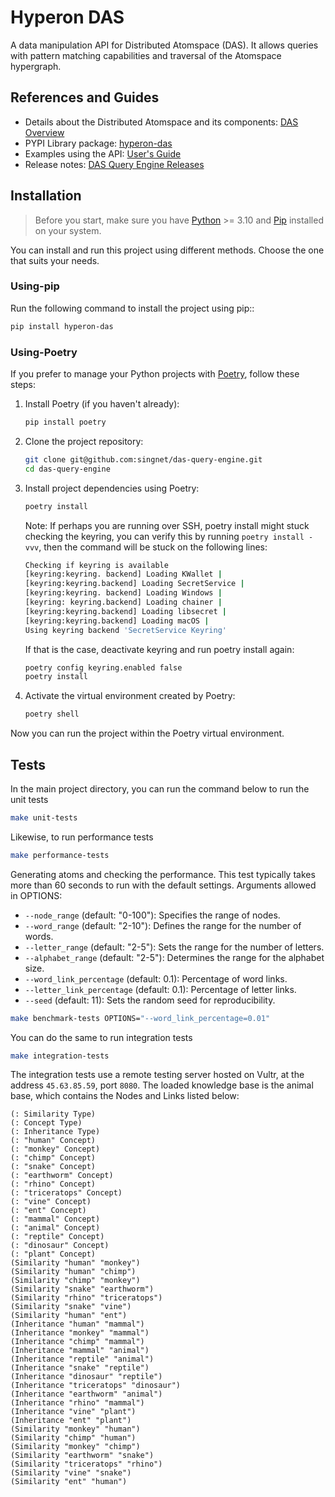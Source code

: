 # Hyperon DAS

A data manipulation API for Distributed Atomspace (DAS). It allows queries with pattern matching capabilities and traversal of the Atomspace hypergraph.

## References and Guides

- Details about the Distributed Atomspace and its components: [DAS Overview](https://singnet.github.io/das/das-overview)
- PYPI Library package: [hyperon-das](https://pypi.org/project/hyperon-das/)
- Examples using the API: [User's Guide](https://singnet.github.io/das/das-users-guide) 
- Release notes: [DAS Query Engine Releases](https://github.com/singnet/das-query-engine/releases)

## Installation

> Before you start, make sure you have [Python](https://www.python.org/) >= 3.10 and [Pip](https://pypi.org/project/pip/) installed on your system.

You can install and run this project using different methods. Choose the one that suits your needs.

### Using-pip

Run the following command to install the project using pip:: 

```bash
pip install hyperon-das
```

### Using-Poetry

If you prefer to manage your Python projects with [Poetry](https://python-poetry.org/), follow these steps:

1.    
    Install Poetry (if you haven't already):
    
    ```bash
    pip install poetry
    ``` 
    
2.  Clone the project repository:
    
    ```bash
    git clone git@github.com:singnet/das-query-engine.git
    cd das-query-engine
    ``` 
    
3.  Install project dependencies using Poetry:
    
    ```bash
    poetry install
    ```
    Note: If perhaps you are running over SSH, poetry install might stuck checking the keyring, you can verify this by running `poetry install -vvv`, then the command will be stuck on the following lines:
    ```bash
    Checking if keyring is available
    [keyring:keyring. backend] Loading KWallet |  
    [keyring:keyring.backend] Loading SecretService |  
    [keyring:keyring. backend] Loading Windows |  
    [keyring: keyring.backend] Loading chainer |  
    [keyring:keyring.backend] Loading libsecret |  
    [keyring:keyring.backend] Loading macOS |  
    Using keyring backend 'SecretService Keyring'
    ```

    If that is the case, deactivate keyring and run poetry install again:
    ```bash
    poetry config keyring.enabled false
    poetry install
    ```
    
5.  Activate the virtual environment created by Poetry:
    
    ```bash
    poetry shell
    ``` 

Now you can run the project within the Poetry virtual environment.

## Tests

In the main project directory, you can run the command below to run the unit tests

```bash
make unit-tests
```

Likewise, to run performance tests

```bash
make performance-tests
```
Generating atoms and checking the performance.
This test typically takes more than 60 seconds to run with the default settings.
Arguments allowed in OPTIONS:
- `--node_range` (default: "0-100"): Specifies the range of nodes.
- `--word_range` (default: "2-10"): Defines the range for the number of words.
- `--letter_range` (default: "2-5"): Sets the range for the number of letters.
- `--alphabet_range` (default: "2-5"): Determines the range for the alphabet size.
- `--word_link_percentage` (default: 0.1): Percentage of word links.
- `--letter_link_percentage` (default: 0.1): Percentage of letter links.
- `--seed` (default: 11): Sets the random seed for reproducibility.
```bash
make benchmark-tests OPTIONS="--word_link_percentage=0.01"
```

You can do the same to run integration tests

```bash
make integration-tests
```

The integration tests use a remote testing server hosted on Vultr, at the address `45.63.85.59`, port `8080`. The loaded knowledge base is the animal base, which contains the Nodes and Links listed below:

```text
(: Similarity Type)
(: Concept Type)
(: Inheritance Type)
(: "human" Concept)
(: "monkey" Concept)
(: "chimp" Concept)
(: "snake" Concept)
(: "earthworm" Concept)
(: "rhino" Concept)
(: "triceratops" Concept)
(: "vine" Concept)
(: "ent" Concept)
(: "mammal" Concept)
(: "animal" Concept)
(: "reptile" Concept)
(: "dinosaur" Concept)
(: "plant" Concept)
(Similarity "human" "monkey")
(Similarity "human" "chimp")
(Similarity "chimp" "monkey")
(Similarity "snake" "earthworm")
(Similarity "rhino" "triceratops")
(Similarity "snake" "vine")
(Similarity "human" "ent")
(Inheritance "human" "mammal")
(Inheritance "monkey" "mammal")
(Inheritance "chimp" "mammal")
(Inheritance "mammal" "animal")
(Inheritance "reptile" "animal")
(Inheritance "snake" "reptile")
(Inheritance "dinosaur" "reptile")
(Inheritance "triceratops" "dinosaur")
(Inheritance "earthworm" "animal")
(Inheritance "rhino" "mammal")
(Inheritance "vine" "plant")
(Inheritance "ent" "plant")
(Similarity "monkey" "human")
(Similarity "chimp" "human")
(Similarity "monkey" "chimp")
(Similarity "earthworm" "snake")
(Similarity "triceratops" "rhino")
(Similarity "vine" "snake")
(Similarity "ent" "human")
```
